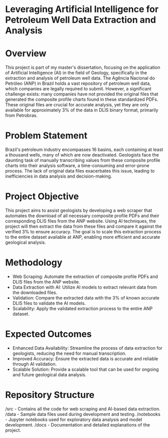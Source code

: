 # Leveraging Artificial Intelligence for Petroleum Well Data Extraction and Analysis
# Overview
This project is part of my master's dissertation, focusing on the application of Artificial Intelligence (AI) in the field of Geology, specifically in the extraction and analysis of petroleum well data. The Agência Nacional do Petróleo (ANP) in Brazil holds a vast repository of petroleum well data, which companies are legally required to submit. However, a significant challenge exists: many companies have not provided the original files that generated the composite profile charts found in these standardized PDFs. These original files are crucial for accurate analysis, yet they are only available for approximately 3% of the data in DLIS binary format, primarily from Petrobras.

# Problem Statement
Brazil's petroleum industry encompasses 16 basins, each containing at least a thousand wells, many of which are now deactivated. Geologists face the daunting task of manually transcribing values from these composite profile charts into their analysis software, a time-consuming and error-prone process. The lack of original data files exacerbates this issue, leading to inefficiencies in data analysis and decision-making.

# Project Objective
This project aims to assist geologists by developing a web scraper that automates the download of all necessary composite profile PDFs and their corresponding DLIS files from the ANP website. Using AI techniques, the project will then extract the data from these files and compare it against the verified 3% to ensure accuracy. The goal is to scale this extraction process to the entire dataset available at ANP, enabling more efficient and accurate geological analysis.

# Methodology
- Web Scraping: Automate the extraction of composite profile PDFs and DLIS files from the ANP website.
- Data Extraction with AI: Utilize AI models to extract relevant data from the downloaded files.
- Validation: Compare the extracted data with the 3% of known accurate DLIS files to validate the AI models.
- Scalability: Apply the validated extraction process to the entire ANP dataset.
# Expected Outcomes
- Enhanced Data Availability: Streamline the process of data extraction for geologists, reducing the need for manual transcription.
- Improved Accuracy: Ensure the extracted data is accurate and reliable through AI validation.
- Scalable Solution: Provide a scalable tool that can be used for ongoing and future geological data analysis.
# Repository Structure
/src - Contains all the code for web scraping and AI-based data extraction.
/data - Sample data files used during development and testing.
/notebooks - Jupyter notebooks used for exploratory data analysis and model development.
/docs - Documentation and detailed explanations of the project.
